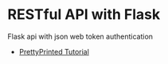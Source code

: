 # RESTful API with Flask

Flask api with json web token authentication

-  [PrettyPrinted Tutorial](https://www.youtube.com/watch?v=WxGBoY5iNXY&t=120s)
